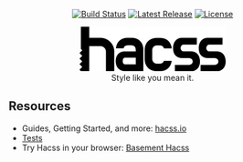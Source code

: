 <p align="center">
    <a href="https://travis-ci.org/hacss/hacss"><img src="https://img.shields.io/travis/hacss/hacss/master.svg" alt="Build Status"></a>
    <a href="https://github.com/hacss/hacss/releases"><img src="https://img.shields.io/npm/v/hacss.svg" alt="Latest Release"></a>
    <a href="https://github.com/hacss/hacss/blob/master/LICENSE"><img src="https://img.shields.io/npm/l/hacss.svg" alt="License"></a>
</p>

<p align="center">
  <a href="https://hacss.io" target="_blank"><img width="256" src="https://raw.githubusercontent.com/hacss/hacss/master/img/logo-hacss.svg"></a><br>
  Style like you mean it.
</p>

## Resources

* Guides, Getting Started, and more: [hacss.io](https://hacss.io)
* [Tests](test/index.html)
* Try Hacss in your browser: [Basement Hacss](https://basement.hacss.io)
